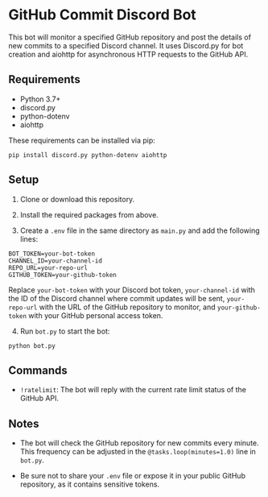 # GitHub Commit Discord Bot

This bot will monitor a specified GitHub repository and post the details of new commits to a specified Discord channel. It uses Discord.py for bot creation and aiohttp for asynchronous HTTP requests to the GitHub API.

## Requirements

- Python 3.7+
- discord.py
- python-dotenv
- aiohttp

These requirements can be installed via pip:
```
pip install discord.py python-dotenv aiohttp
```

## Setup

1. Clone or download this repository.

2. Install the required packages from above.

3. Create a `.env` file in the same directory as `main.py` and add the following lines:
```
BOT_TOKEN=your-bot-token
CHANNEL_ID=your-channel-id
REPO_URL=your-repo-url
GITHUB_TOKEN=your-github-token
```
Replace `your-bot-token` with your Discord bot token, `your-channel-id` with the ID of the Discord channel where commit updates will be sent, `your-repo-url` with the URL of the GitHub repository to monitor, and `your-github-token` with your GitHub personal access token.

4. Run `bot.py` to start the bot:
```
python bot.py
```

## Commands

- `!ratelimit`: The bot will reply with the current rate limit status of the GitHub API.

## Notes

- The bot will check the GitHub repository for new commits every minute. This frequency can be adjusted in the `@tasks.loop(minutes=1.0)` line in `bot.py`.

- Be sure not to share your `.env` file or expose it in your public GitHub repository, as it contains sensitive tokens.
